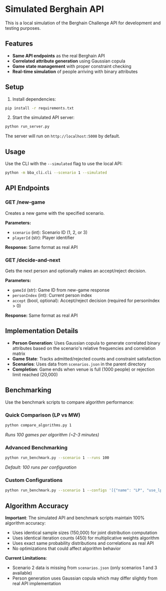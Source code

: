# Simulated Berghain API

This is a local simulation of the Berghain Challenge API for development and testing purposes.

## Features

- **Same API endpoints** as the real Berghain API
- **Correlated attribute generation** using Gaussian copula
- **Game state management** with proper constraint checking
- **Real-time simulation** of people arriving with binary attributes

## Setup

1. Install dependencies:
```bash
pip install -r requirements.txt
```

2. Start the simulated API server:
```bash
python run_server.py
```

The server will run on `http://localhost:5000` by default.

## Usage

Use the CLI with the `--simulated` flag to use the local API:

```bash
python -m bba_cli.cli --scenario 1 --simulated
```

## API Endpoints

### GET /new-game
Creates a new game with the specified scenario.

**Parameters:**
- `scenario` (int): Scenario ID (1, 2, or 3)
- `playerId` (str): Player identifier

**Response:** Same format as real API

### GET /decide-and-next
Gets the next person and optionally makes an accept/reject decision.

**Parameters:**
- `gameId` (str): Game ID from new-game response
- `personIndex` (int): Current person index
- `accept` (bool, optional): Accept/reject decision (required for personIndex > 0)

**Response:** Same format as real API

## Implementation Details

- **Person Generation**: Uses Gaussian copula to generate correlated binary attributes based on the scenario's relative frequencies and correlation matrix
- **Game State**: Tracks admitted/rejected counts and constraint satisfaction
- **Scenarios**: Uses data from `scenarios.json` in the parent directory
- **Completion**: Game ends when venue is full (1000 people) or rejection limit reached (20,000)

## Benchmarking

Use the benchmark scripts to compare algorithm performance:

### Quick Comparison (LP vs MW)
```bash
python compare_algorithms.py 1
```
*Runs 100 games per algorithm (~2-3 minutes)*

### Advanced Benchmarking
```bash
python run_benchmark.py --scenario 1 --runs 100
```
*Default: 100 runs per configuration*

### Custom Configurations
```bash
python run_benchmark.py --scenario 1 --configs '[{"name": "LP", "use_lp": true}, {"name": "MW", "use_lp": false}]'
```

## Algorithm Accuracy

**Important**: The simulated API and benchmark scripts maintain 100% algorithm accuracy:

- Uses identical sample sizes (150,000) for joint distribution computation
- Uses identical iteration counts (450) for multiplicative weights algorithm
- Uses exact same probability distributions and correlations as real API
- No optimizations that could affect algorithm behavior

**Current Limitations**:
- Scenario 2 data is missing from `scenarios.json` (only scenarios 1 and 3 available)
- Person generation uses Gaussian copula which may differ slightly from real API implementation